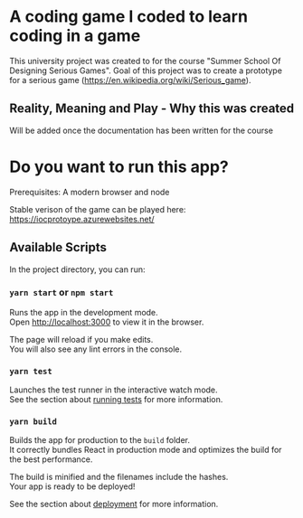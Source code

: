 # A coding game I coded to learn coding in a game

This university project was created to for the course "Summer School Of Designing Serious Games". Goal of this project was to create a prototype for a serious game (https://en.wikipedia.org/wiki/Serious_game).

## Reality, Meaning and Play - Why this was created
Will be added once the documentation has been written for the course

# Do you want to run this app?
Prerequisites: A modern browser and node

Stable verison of the game can be played here: https://iocprotoype.azurewebsites.net/

## Available Scripts

In the project directory, you can run:

### `yarn start` or `npm start`

Runs the app in the development mode.\
Open [http://localhost:3000](http://localhost:3000) to view it in the browser.

The page will reload if you make edits.\
You will also see any lint errors in the console.

### `yarn test`

Launches the test runner in the interactive watch mode.\
See the section about [running tests](https://facebook.github.io/create-react-app/docs/running-tests) for more information.

### `yarn build`

Builds the app for production to the `build` folder.\
It correctly bundles React in production mode and optimizes the build for the best performance.

The build is minified and the filenames include the hashes.\
Your app is ready to be deployed!

See the section about [deployment](https://facebook.github.io/create-react-app/docs/deployment) for more information.
